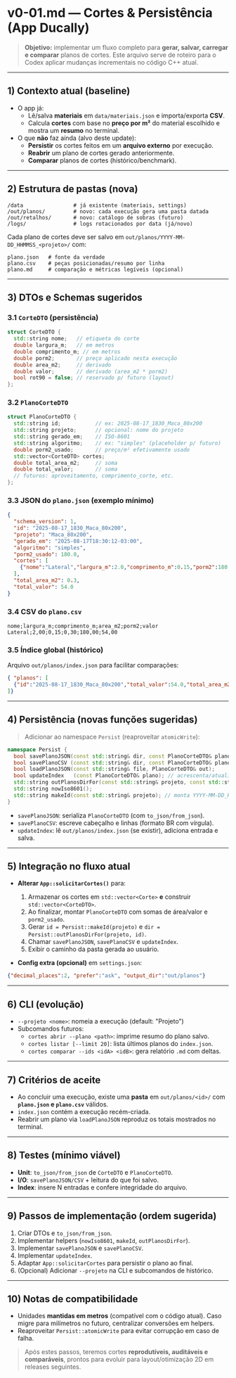 # v0-01.md — Cortes & Persistência (App Ducally)

> **Objetivo:** implementar um fluxo completo para **gerar, salvar, carregar e comparar** planos de cortes. Este arquivo serve de roteiro para o Codex aplicar mudanças incrementais no código C++ atual.

---

## 1) Contexto atual (baseline)
- O app já:
  - Lê/salva **materiais** em `data/materiais.json` e importa/exporta **CSV**.
  - Calcula **cortes** com base no **preço por m²** do material escolhido e mostra um **resumo** no terminal.
- O que **não** faz ainda (alvo deste update):
  - **Persistir** os cortes feitos em um **arquivo externo** por execução.
  - **Reabrir** um plano de cortes gerado anteriormente.
  - **Comparar** planos de cortes (histórico/benchmark).

---

## 2) Estrutura de pastas (nova)
```
/data                # já existente (materiais, settings)
/out/planos/         # novo: cada execução gera uma pasta datada
/out/retalhos/       # novo: catálogo de sobras (futuro)
/logs/               # logs rotacionados por data (já/novo)
```

Cada plano de cortes deve ser salvo em `out/planos/YYYY-MM-DD_HHMMSS_<projeto>/` com:
```
plano.json   # fonte da verdade
plano.csv    # peças posicionadas/resumo por linha
plano.md     # comparação e métricas legíveis (opcional)
```

---

## 3) DTOs e Schemas sugeridos
### 3.1 `CorteDTO` (persistência)
```cpp
struct CorteDTO {
  std::string nome;   // etiqueta do corte
  double largura_m;   // em metros
  double comprimento_m; // em metros
  double porm2;       // preço aplicado nesta execução
  double area_m2;     // derivado
  double valor;       // derivado (area_m2 * porm2)
  bool rot90 = false; // reservado p/ futuro (layout)
};
```

### 3.2 `PlanoCorteDTO`
```cpp
struct PlanoCorteDTO {
  std::string id;           // ex: 2025-08-17_1830_Maca_80x200
  std::string projeto;      // opcional: nome do projeto
  std::string gerado_em;    // ISO-8601
  std::string algoritmo;    // ex: "simples" (placeholder p/ futuro)
  double porm2_usado;       // preço/m² efetivamente usado
  std::vector<CorteDTO> cortes;
  double total_area_m2;     // soma
  double total_valor;       // soma
  // futuros: aproveitamento, comprimento_corte, etc.
};
```

### 3.3 JSON do `plano.json` (exemplo mínimo)
```json
{
  "schema_version": 1,
  "id": "2025-08-17_1830_Maca_80x200",
  "projeto": "Maca_80x200",
  "gerado_em": "2025-08-17T18:30:12-03:00",
  "algoritmo": "simples",
  "porm2_usado": 180.0,
  "cortes": [
    {"nome":"Lateral","largura_m":2.0,"comprimento_m":0.15,"porm2":180.0,"area_m2":0.3,"valor":54.0}
  ],
  "total_area_m2": 0.3,
  "total_valor": 54.0
}
```

### 3.4 CSV do `plano.csv`
```
nome;largura_m;comprimento_m;area_m2;porm2;valor
Lateral;2,00;0,15;0,30;180,00;54,00
```

### 3.5 Índice global (histórico)
Arquivo `out/planos/index.json` para facilitar comparações:
```json
{ "planos": [
  {"id":"2025-08-17_1830_Maca_80x200","total_valor":54.0,"total_area_m2":0.3,"porm2":180.0}
]}
```

---

## 4) Persistência (novas funções sugeridas)
> Adicionar ao namespace `Persist` (reaproveitar `atomicWrite`):

```cpp
namespace Persist {
  bool savePlanoJSON(const std::string& dir, const PlanoCorteDTO& plano);
  bool savePlanoCSV (const std::string& dir, const PlanoCorteDTO& plano);
  bool loadPlanoJSON(const std::string& file, PlanoCorteDTO& out);
  bool updateIndex   (const PlanoCorteDTO& plano); // acrescenta/atualiza em out/planos/index.json
  std::string outPlanosDirFor(const std::string& projeto, const std::string& idTimestamp);
  std::string nowIso8601();
  std::string makeId(const std::string& projeto); // monta YYYY-MM-DD_HHMMSS_<projeto>
}
```

- `savePlanoJSON`: serializa `PlanoCorteDTO` (com `to_json/from_json`).
- `savePlanoCSV`: escreve cabeçalho e linhas (formato BR com vírgula).
- `updateIndex`: lê `out/planos/index.json` (se existir), adiciona entrada e salva.

---

## 5) Integração no fluxo atual
- **Alterar `App::solicitarCortes()`** para:
  1) Armazenar os cortes em `std::vector<Corte>` **e** construir `std::vector<CorteDTO>`.
  2) Ao finalizar, montar `PlanoCorteDTO` com somas de área/valor e `porm2_usado`.
  3) Gerar `id = Persist::makeId(projeto)` e `dir = Persist::outPlanosDirFor(projeto, id)`.
  4) Chamar `savePlanoJSON`, `savePlanoCSV` e `updateIndex`.
  5) Exibir o caminho da pasta gerada ao usuário.

- **Config extra (opcional)** em `settings.json`:
```json
{"decimal_places":2, "prefer":"ask", "output_dir":"out/planos"}
```

---

## 6) CLI (evolução)
- `--projeto <nome>`: nomeia a execução (default: "Projeto")
- Subcomandos futuros:
  - `cortes abrir --plano <path>`: imprime resumo do plano salvo.
  - `cortes listar [--limit 20]`: lista últimos planos do `index.json`.
  - `cortes comparar --ids <idA> <idB>`: gera relatório `.md` com deltas.

---

## 7) Critérios de aceite
- Ao concluir uma execução, existe uma **pasta** em `out/planos/<id>/` com **`plano.json` e `plano.csv`** válidos.
- `index.json` contém a execução recém-criada.
- Reabrir um plano via `loadPlanoJSON` reproduz os totais mostrados no terminal.

---

## 8) Testes (mínimo viável)
- **Unit**: `to_json/from_json` de `CorteDTO` e `PlanoCorteDTO`.
- **I/O**: `savePlanoJSON/CSV` + leitura do que foi salvo.
- **Index**: insere N entradas e confere integridade do arquivo.

---

## 9) Passos de implementação (ordem sugerida)
1. Criar DTOs e `to_json/from_json`.
2. Implementar helpers (`nowIso8601`, `makeId`, `outPlanosDirFor`).
3. Implementar `savePlanoJSON` e `savePlanoCSV`.
4. Implementar `updateIndex`.
5. Adaptar `App::solicitarCortes` para persistir o plano ao final.
6. (Opcional) Adicionar `--projeto` na CLI e subcomandos de histórico.

---

## 10) Notas de compatibilidade
- Unidades **mantidas em metros** (compatível com o código atual). Caso migre para milímetros no futuro, centralizar conversões em helpers.
- Reaproveitar `Persist::atomicWrite` para evitar corrupção em caso de falha.

> Após estes passos, teremos cortes **reprodutíveis, auditáveis e comparáveis**, prontos para evoluir para layout/otimização 2D em releases seguintes.

